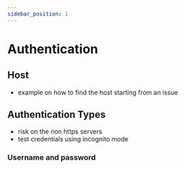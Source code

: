 ```yaml
---
sidebar_position: 1
---
```

# Authentication

## Host
- example on how to find the host starting from an issue


## Authentication Types

- risk on the non https servers
- test credentials using incognito mode

### Username and password
